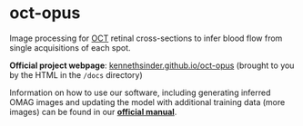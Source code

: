 # oct-opus

Image processing for [OCT](https://en.wikipedia.org/wiki/Optical_coherence_tomography) retinal cross-sections to infer blood flow from single acquisitions of each spot.

**Official project webpage**: [kennethsinder.github.io/oct-opus](https://kennethsinder.github.io/oct-opus/) (brought to you by the HTML in the `/docs` directory)

Information on how to use our software, including generating inferred OMAG images and updating the model with additional training data (more images) can be found in our [**official manual**](https://docs.google.com/document/d/1kIQ93V5Y-wmiLAy-IjhyLocZaWY7mGQE2tBXcIRTTXM/edit?usp=sharing).

